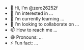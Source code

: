 - 👋 Hi, I’m @zero26252f
- 👀 I’m interested in ...
- 🌱 I’m currently learning ...
- 💞️ I’m looking to collaborate on ...
- 📫 How to reach me ...
- 😄 Pronouns: ...
- ⚡ Fun fact: ...

<!---
zero26252f/zero26252f is a ✨ special ✨ repository because its `README.md` (this file) appears on your GitHub profile.
You can click the Preview link to take a look at your changes.
--->
